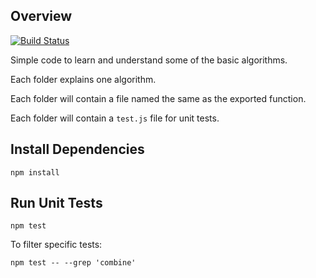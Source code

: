 ## Overview

[![Build Status](https://travis-ci.org/ysmood/algorithm.svg)](https://travis-ci.org/ysmood/algorithm)

Simple code to learn and understand some of the basic algorithms.

Each folder explains one algorithm.

Each folder will contain a file named the same as the exported function.

Each folder will contain a `test.js` file for unit tests.

## Install Dependencies

`npm install`

## Run Unit Tests

`npm test`

To filter specific tests:

`npm test -- --grep 'combine'`
